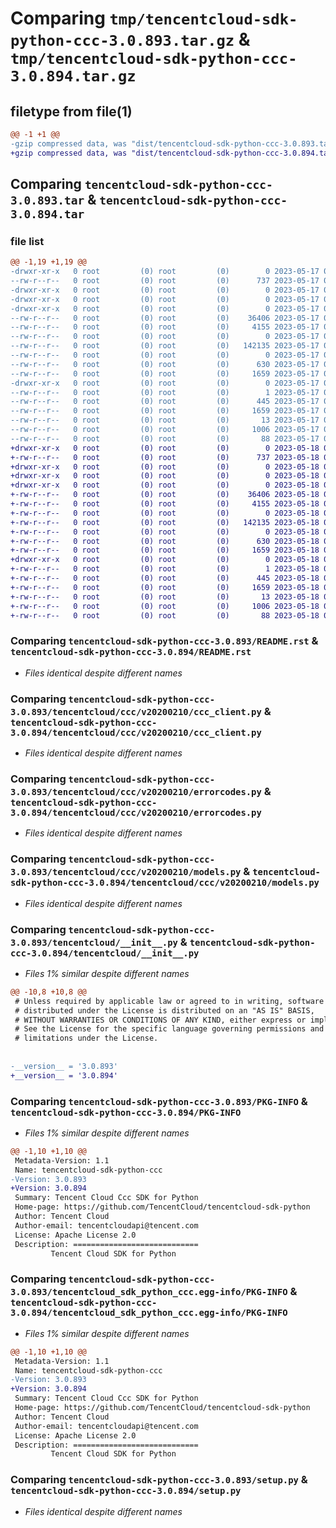 # Comparing `tmp/tencentcloud-sdk-python-ccc-3.0.893.tar.gz` & `tmp/tencentcloud-sdk-python-ccc-3.0.894.tar.gz`

## filetype from file(1)

```diff
@@ -1 +1 @@
-gzip compressed data, was "dist/tencentcloud-sdk-python-ccc-3.0.893.tar", last modified: Wed May 17 03:25:15 2023, max compression
+gzip compressed data, was "dist/tencentcloud-sdk-python-ccc-3.0.894.tar", last modified: Thu May 18 00:19:15 2023, max compression
```

## Comparing `tencentcloud-sdk-python-ccc-3.0.893.tar` & `tencentcloud-sdk-python-ccc-3.0.894.tar`

### file list

```diff
@@ -1,19 +1,19 @@
-drwxr-xr-x   0 root         (0) root         (0)        0 2023-05-17 03:25:15.000000 tencentcloud-sdk-python-ccc-3.0.893/
--rw-r--r--   0 root         (0) root         (0)      737 2023-05-17 03:25:15.000000 tencentcloud-sdk-python-ccc-3.0.893/README.rst
-drwxr-xr-x   0 root         (0) root         (0)        0 2023-05-17 03:25:15.000000 tencentcloud-sdk-python-ccc-3.0.893/tencentcloud/
-drwxr-xr-x   0 root         (0) root         (0)        0 2023-05-17 03:25:15.000000 tencentcloud-sdk-python-ccc-3.0.893/tencentcloud/ccc/
-drwxr-xr-x   0 root         (0) root         (0)        0 2023-05-17 03:25:15.000000 tencentcloud-sdk-python-ccc-3.0.893/tencentcloud/ccc/v20200210/
--rw-r--r--   0 root         (0) root         (0)    36406 2023-05-17 03:25:15.000000 tencentcloud-sdk-python-ccc-3.0.893/tencentcloud/ccc/v20200210/ccc_client.py
--rw-r--r--   0 root         (0) root         (0)     4155 2023-05-17 03:25:15.000000 tencentcloud-sdk-python-ccc-3.0.893/tencentcloud/ccc/v20200210/errorcodes.py
--rw-r--r--   0 root         (0) root         (0)        0 2023-05-17 03:25:15.000000 tencentcloud-sdk-python-ccc-3.0.893/tencentcloud/ccc/v20200210/__init__.py
--rw-r--r--   0 root         (0) root         (0)   142135 2023-05-17 03:25:15.000000 tencentcloud-sdk-python-ccc-3.0.893/tencentcloud/ccc/v20200210/models.py
--rw-r--r--   0 root         (0) root         (0)        0 2023-05-17 03:25:15.000000 tencentcloud-sdk-python-ccc-3.0.893/tencentcloud/ccc/__init__.py
--rw-r--r--   0 root         (0) root         (0)      630 2023-05-17 03:25:15.000000 tencentcloud-sdk-python-ccc-3.0.893/tencentcloud/__init__.py
--rw-r--r--   0 root         (0) root         (0)     1659 2023-05-17 03:25:15.000000 tencentcloud-sdk-python-ccc-3.0.893/PKG-INFO
-drwxr-xr-x   0 root         (0) root         (0)        0 2023-05-17 03:25:15.000000 tencentcloud-sdk-python-ccc-3.0.893/tencentcloud_sdk_python_ccc.egg-info/
--rw-r--r--   0 root         (0) root         (0)        1 2023-05-17 03:25:15.000000 tencentcloud-sdk-python-ccc-3.0.893/tencentcloud_sdk_python_ccc.egg-info/dependency_links.txt
--rw-r--r--   0 root         (0) root         (0)      445 2023-05-17 03:25:15.000000 tencentcloud-sdk-python-ccc-3.0.893/tencentcloud_sdk_python_ccc.egg-info/SOURCES.txt
--rw-r--r--   0 root         (0) root         (0)     1659 2023-05-17 03:25:15.000000 tencentcloud-sdk-python-ccc-3.0.893/tencentcloud_sdk_python_ccc.egg-info/PKG-INFO
--rw-r--r--   0 root         (0) root         (0)       13 2023-05-17 03:25:15.000000 tencentcloud-sdk-python-ccc-3.0.893/tencentcloud_sdk_python_ccc.egg-info/top_level.txt
--rw-r--r--   0 root         (0) root         (0)     1006 2023-05-17 03:25:15.000000 tencentcloud-sdk-python-ccc-3.0.893/setup.py
--rw-r--r--   0 root         (0) root         (0)       88 2023-05-17 03:25:15.000000 tencentcloud-sdk-python-ccc-3.0.893/setup.cfg
+drwxr-xr-x   0 root         (0) root         (0)        0 2023-05-18 00:19:15.000000 tencentcloud-sdk-python-ccc-3.0.894/
+-rw-r--r--   0 root         (0) root         (0)      737 2023-05-18 00:19:15.000000 tencentcloud-sdk-python-ccc-3.0.894/README.rst
+drwxr-xr-x   0 root         (0) root         (0)        0 2023-05-18 00:19:15.000000 tencentcloud-sdk-python-ccc-3.0.894/tencentcloud/
+drwxr-xr-x   0 root         (0) root         (0)        0 2023-05-18 00:19:15.000000 tencentcloud-sdk-python-ccc-3.0.894/tencentcloud/ccc/
+drwxr-xr-x   0 root         (0) root         (0)        0 2023-05-18 00:19:15.000000 tencentcloud-sdk-python-ccc-3.0.894/tencentcloud/ccc/v20200210/
+-rw-r--r--   0 root         (0) root         (0)    36406 2023-05-18 00:19:15.000000 tencentcloud-sdk-python-ccc-3.0.894/tencentcloud/ccc/v20200210/ccc_client.py
+-rw-r--r--   0 root         (0) root         (0)     4155 2023-05-18 00:19:15.000000 tencentcloud-sdk-python-ccc-3.0.894/tencentcloud/ccc/v20200210/errorcodes.py
+-rw-r--r--   0 root         (0) root         (0)        0 2023-05-18 00:19:15.000000 tencentcloud-sdk-python-ccc-3.0.894/tencentcloud/ccc/v20200210/__init__.py
+-rw-r--r--   0 root         (0) root         (0)   142135 2023-05-18 00:19:15.000000 tencentcloud-sdk-python-ccc-3.0.894/tencentcloud/ccc/v20200210/models.py
+-rw-r--r--   0 root         (0) root         (0)        0 2023-05-18 00:19:15.000000 tencentcloud-sdk-python-ccc-3.0.894/tencentcloud/ccc/__init__.py
+-rw-r--r--   0 root         (0) root         (0)      630 2023-05-18 00:19:15.000000 tencentcloud-sdk-python-ccc-3.0.894/tencentcloud/__init__.py
+-rw-r--r--   0 root         (0) root         (0)     1659 2023-05-18 00:19:15.000000 tencentcloud-sdk-python-ccc-3.0.894/PKG-INFO
+drwxr-xr-x   0 root         (0) root         (0)        0 2023-05-18 00:19:15.000000 tencentcloud-sdk-python-ccc-3.0.894/tencentcloud_sdk_python_ccc.egg-info/
+-rw-r--r--   0 root         (0) root         (0)        1 2023-05-18 00:19:15.000000 tencentcloud-sdk-python-ccc-3.0.894/tencentcloud_sdk_python_ccc.egg-info/dependency_links.txt
+-rw-r--r--   0 root         (0) root         (0)      445 2023-05-18 00:19:15.000000 tencentcloud-sdk-python-ccc-3.0.894/tencentcloud_sdk_python_ccc.egg-info/SOURCES.txt
+-rw-r--r--   0 root         (0) root         (0)     1659 2023-05-18 00:19:15.000000 tencentcloud-sdk-python-ccc-3.0.894/tencentcloud_sdk_python_ccc.egg-info/PKG-INFO
+-rw-r--r--   0 root         (0) root         (0)       13 2023-05-18 00:19:15.000000 tencentcloud-sdk-python-ccc-3.0.894/tencentcloud_sdk_python_ccc.egg-info/top_level.txt
+-rw-r--r--   0 root         (0) root         (0)     1006 2023-05-18 00:19:15.000000 tencentcloud-sdk-python-ccc-3.0.894/setup.py
+-rw-r--r--   0 root         (0) root         (0)       88 2023-05-18 00:19:15.000000 tencentcloud-sdk-python-ccc-3.0.894/setup.cfg
```

### Comparing `tencentcloud-sdk-python-ccc-3.0.893/README.rst` & `tencentcloud-sdk-python-ccc-3.0.894/README.rst`

 * *Files identical despite different names*

### Comparing `tencentcloud-sdk-python-ccc-3.0.893/tencentcloud/ccc/v20200210/ccc_client.py` & `tencentcloud-sdk-python-ccc-3.0.894/tencentcloud/ccc/v20200210/ccc_client.py`

 * *Files identical despite different names*

### Comparing `tencentcloud-sdk-python-ccc-3.0.893/tencentcloud/ccc/v20200210/errorcodes.py` & `tencentcloud-sdk-python-ccc-3.0.894/tencentcloud/ccc/v20200210/errorcodes.py`

 * *Files identical despite different names*

### Comparing `tencentcloud-sdk-python-ccc-3.0.893/tencentcloud/ccc/v20200210/models.py` & `tencentcloud-sdk-python-ccc-3.0.894/tencentcloud/ccc/v20200210/models.py`

 * *Files identical despite different names*

### Comparing `tencentcloud-sdk-python-ccc-3.0.893/tencentcloud/__init__.py` & `tencentcloud-sdk-python-ccc-3.0.894/tencentcloud/__init__.py`

 * *Files 1% similar despite different names*

```diff
@@ -10,8 +10,8 @@
 # Unless required by applicable law or agreed to in writing, software
 # distributed under the License is distributed on an "AS IS" BASIS,
 # WITHOUT WARRANTIES OR CONDITIONS OF ANY KIND, either express or implied.
 # See the License for the specific language governing permissions and
 # limitations under the License.
 
 
-__version__ = '3.0.893'
+__version__ = '3.0.894'
```

### Comparing `tencentcloud-sdk-python-ccc-3.0.893/PKG-INFO` & `tencentcloud-sdk-python-ccc-3.0.894/PKG-INFO`

 * *Files 1% similar despite different names*

```diff
@@ -1,10 +1,10 @@
 Metadata-Version: 1.1
 Name: tencentcloud-sdk-python-ccc
-Version: 3.0.893
+Version: 3.0.894
 Summary: Tencent Cloud Ccc SDK for Python
 Home-page: https://github.com/TencentCloud/tencentcloud-sdk-python
 Author: Tencent Cloud
 Author-email: tencentcloudapi@tencent.com
 License: Apache License 2.0
 Description: ============================
         Tencent Cloud SDK for Python
```

### Comparing `tencentcloud-sdk-python-ccc-3.0.893/tencentcloud_sdk_python_ccc.egg-info/PKG-INFO` & `tencentcloud-sdk-python-ccc-3.0.894/tencentcloud_sdk_python_ccc.egg-info/PKG-INFO`

 * *Files 1% similar despite different names*

```diff
@@ -1,10 +1,10 @@
 Metadata-Version: 1.1
 Name: tencentcloud-sdk-python-ccc
-Version: 3.0.893
+Version: 3.0.894
 Summary: Tencent Cloud Ccc SDK for Python
 Home-page: https://github.com/TencentCloud/tencentcloud-sdk-python
 Author: Tencent Cloud
 Author-email: tencentcloudapi@tencent.com
 License: Apache License 2.0
 Description: ============================
         Tencent Cloud SDK for Python
```

### Comparing `tencentcloud-sdk-python-ccc-3.0.893/setup.py` & `tencentcloud-sdk-python-ccc-3.0.894/setup.py`

 * *Files identical despite different names*

